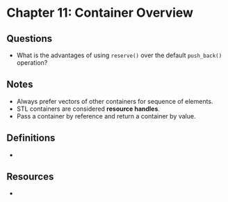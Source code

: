 # Chapter 11: Container Overview

## Questions

- What is the advantages of using `reserve()` over the default `push_back()` operation?

## Notes

- Always prefer vectors of other containers for sequence of elements.
- STL containers are considered **resource handles**.
- Pass a container by reference and return a container by value. 

## Definitions

-

## Resources

- 